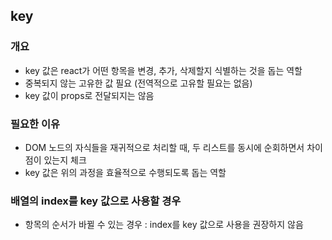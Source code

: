 ## key

### 개요

- key 값은 react가 어떤 항목을 변경, 추가, 삭제할지 식별하는 것을 돕는 역할
- 중복되지 않는 고유한 값 필요 (전역적으로 고유할 필요는 없음)
- key 값이 props로 전달되지는 않음

### 필요한 이유

- DOM 노드의 자식들을 재귀적으로 처리할 때, 두 리스트를 동시에 순회하면서 차이점이 있는지 체크
- key 값은 위의 과정을 효율적으로 수행되도록 돕는 역할

### 배열의 index를 key 값으로 사용할 경우

- 항목의 순서가 바뀔 수 있는 경우 : index를 key 값으로 사용을 권장하지 않음
